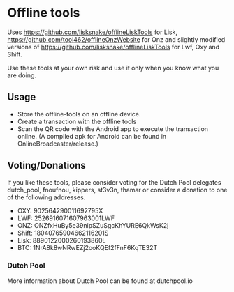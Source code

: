 # Offline tools

Uses https://github.com/lisksnake/offlineLiskTools for Lisk, https://github.com/tool462/offlineOnzWebsite for Onz and slightly modified versions of https://github.com/lisksnake/offlineLiskTools for Lwf, Oxy and Shift.

Use these tools at your own risk and use it only when you know what you are doing.

## Usage
* Store the offline-tools on an offline device.
* Create a transaction with the offline tools
* Scan the QR code with the Android app to execute the transaction online. (A compiled apk for Android can be found in OnlineBroadcaster/release.)

## Voting/Donations

If you like these tools, please consider voting for the Dutch Pool delegates dutch_pool, fnoufnou, kippers, st3v3n, thamar or consider a donation to one of the following addresses.

- OXY: 		902564290011692795X
- LWF: 		2526916071607963001LWF
- ONZ: 		ONZfxHuBy5e39nipSZuSgcKhYURE6QkWsK2j
- Shift: 	18040765904662116201S
- Lisk: 	8890122000260193860L
- BTC: 		1NrA8k8wNRwEZj2ooKQEf2fFnF6KqTE32T

### Dutch Pool
More information about Dutch Pool can be found at dutchpool.io



